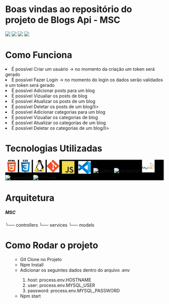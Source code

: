 

# Boas vindas ao repositório do projeto de Blogs Api - MSC  
<img src="https://media.giphy.com/media/ycAFxz7ZJgfyLmukwC/giphy.gif" height="350" /> <img src="https://media.giphy.com/media/s6CZo20gQMlQj1w7js/giphy.gif" height="350" /> <img src="https://media.giphy.com/media/C6rzSAEgxNHV4v1Vii/giphy.gif" height="350" /> <img src="https://media.giphy.com/media/R9SJbKW2nnHAvjlX6e/giphy.gif" height="350" /> 





# Como Funciona
<li> É possível Criar um usuário -> no momento da criação um token será gerado </li>
<li> É possível Fazer Login -> no momento do login os dados serão validados e um token será gerado</li>
<li> É possível Adicionar posts para um blog</li>
<li> É possível Vizualiar os  posts de blog</li>
<li> É possível Atualizar os posts de um blog</li>
<li> É possível Deletar os posts de um blog/li>
<li> É possível Adicionar categorias para um blog</li>
<li> É possível Vizualiar os  categorias de blog</li>
<li> É possível Atualizar os categorias de um blog</li>
<li> É possível Deletar os categorias de um blog/li>


# Tecnologias Utilizadas
<p align="center">
 <div style="background-color:black">
<img src="https://raw.githubusercontent.com/devicons/devicon/master/icons/html5/html5-original-wordmark.svg" alt="html5" style="max-width:100%;" width="40" height="40">
<img src="https://raw.githubusercontent.com/devicons/devicon/master/icons/css3/css3-original-wordmark.svg" alt="css3" style="max-width:100%;" width="40" height="40">
<img src="https://raw.githubusercontent.com/devicons/devicon/master/icons/linux/linux-original.svg" alt="linux" style="max-width:100%;" width="40" height="40">
<img src="https://raw.githubusercontent.com/devicons/devicon/master/icons/git/git-original.svg" alt="git" style="max-width:100%;" width="40" height="40">
<img src="https://raw.githubusercontent.com/github/explore/80688e429a7d4ef2fca1e82350fe8e3517d3494d/topics/javascript/javascript.png" alt="Javascript" height="40" style="vertical-align:top; margin:4px">
<img src="https://raw.githubusercontent.com/github/explore/80688e429a7d4ef2fca1e82350fe8e3517d3494d/topics/visual-studio-code/visual-studio-code.png" alt="VS Code" height="40" style="vertical-align:top; margin:4px">
<img src="https://camo.githubusercontent.com/5acc300e4d5a9dcf83d583f3cc5d92f4d90357fa7b980f7e979ec4c00b2e76d4/68747470733a2f2f7777772e7365656b706e672e636f6d2f706e672f64657461696c2f38302d3830333532395f766563746f722d6a6176617363726970742d6e6f64652d6a732d6a70672d626c61636b2d616e642d77686974652e706e67" alt="Python" height="40" data-canonical-src="https://www.seekpng.com/png/detail/80-803529_vector-javascript-node-js-jpg-black-and-white.png" style="max-width: 100%;">
<img src="https://camo.githubusercontent.com/6b313de5c5708d4804e0d75f10b9a826e33002913033dee01bc2547e9c85aec4/68747470733a2f2f692e7974696d672e636f6d2f76692f77566f2d554d69743549672f6d617872657364656661756c742e6a7067" alt="Javascript" height="40" data-canonical-src="https://i.ytimg.com/vi/wVo-UMit5Ig/maxresdefault.jpg" style="max-width: 100%;">
<img src="https://raw.githubusercontent.com/devicons/devicon/master/icons/mysql/mysql-original-wordmark.svg" alt="mysql" width="40" height="40" style="max-width: 100%;">
<img src="https://camo.githubusercontent.com/2c2a3493450bdb2c833ab4812ac0d5068679ba4f1635fcdcb603c302e3e63613/68747470733a2f2f676f6f676c652e6769746875622e696f2f73716c636f6d6d656e7465722f696d616765732f73657175656c697a652d6c6f676f2e706e67" alt="Javascript" height="50" width="50" data-canonical-src="https://google.github.io/sqlcommenter/images/sequelize-logo.png" style="max-width: 100%;">
<img src="https://camo.githubusercontent.com/e5945b1fc4d47a15de7a4f44e3bedbbf57fa414f75ee7ccc2821862941171169/68747470733a2f2f6d69726f2e6d656469756d2e636f6d2f6d61782f313430302f312a4e6e752d4f43314262796d6776704f6959396e7677672e706e67" alt="VS Code" height="40" data-canonical-src="https://miro.medium.com/max/1400/1*Nnu-OC1BbymgvpOiY9nvwg.png" style="max-width: 100%;">
</p>
</div>

# Arquitetura 

<h5> MSC </h5>
└── controllers
└── services
└── models


# Como Rodar o projeto
<ol>
  <ul>
  <li> Git Clone no Projeto</li>
  <li> Npm Install</li>
   <li> Adicionar os seguintes dados dentro do arquivo .env</li>
   <ol>
    <li>host: process.env.HOSTNAME</li>
  <li>user: process.env.MYSQL_USER</li>
     <li>password: process.env.MYSQL_PASSWORD</li>
   </ol>
    <li> Npm start</li>
 </ul>
 </ol>



  
